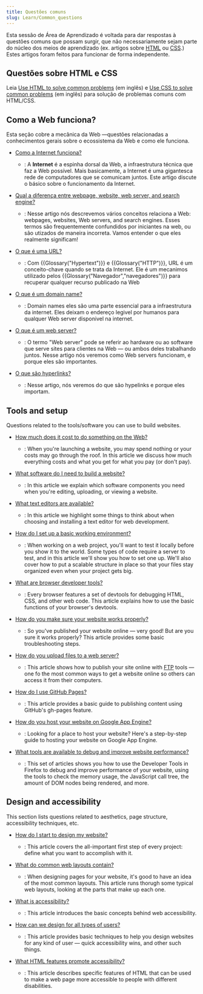 ```yaml
---
title: Questões comuns
slug: Learn/Common_questions
---
```


Esta sessão de Área de Aprendizado é voltada para dar respostas à questões comuns que possam surgir, que não necessariamente sejam parte do núcleo dos meios de aprendizado (ex. artigos sobre [HTML](/pt-BR/docs/Learn/HTML) ou [CSS](/pt-BR/docs/Learn/CSS).) Estes artigos foram feitos para funcionar de forma independente.

## Questões sobre HTML e CSS

Leia [Use HTML to solve common problems](/pt-BR/docs/Learn/HTML/Howto) (em inglês) e [Use CSS to solve common problems](/pt-BR/docs/Learn/CSS/Howto) (em inglês) para solução de problemas comuns com HTML/CSS.

## Como a Web funciona?

Esta seção cobre a mecânica da Web —questões relacionadas a conhecimentos gerais sobre o ecossistema da Web e como ele funciona.

- [Como a Internet funciona?](/pt-BR/docs/Learn/Common_questions/Como_a_internet_funciona)

  - : A **Internet** é a espinha dorsal da Web, a infraestrutura técnica que faz a Web possível. Mais basicamente, a Internet é uma gigantesca rede de computadores que se comunicam juntos. Este artigo discute o básico sobre o funcionamento da Internet.

- [Qual a diferença entre webpage, website, web server, and search engine?](/pt-BR/docs/Learn/Common_questions/Pages_sites_servers_and_search_engines)

  - : Nesse artigo nós descrevemos vários conceitos relaciona a Web: webpages, websites, Web servers, and search engines. Esses termos são frequentemente confundidos por iniciantes na web, ou são utizados de maneira incorreta. Vamos entender o que eles realmente significam!

- [O que é uma URL?](/pt-BR/docs/Learn/Common_questions/What_is_a_URL)

  - : Com {{Glossary("Hypertext")}} e {{Glossary("HTTP")}}, URL é um conceito-chave quando se trata da Internet. Ele é um mecanimos utilizado pelos {{Glossary("Navegador","navegadores")}} para recuperar qualquer recurso publicado na Web

- [O que é um domain name?](/pt-BR/docs/Learn/Common_questions/What_is_a_domain_name)

  - : Domain names eles são uma parte essencial para a infraestrutura da internet. Eles deixam o endereço legivel por humanos para qualquer Web server disponivel na internet.

- [O que é um web server?](/pt-BR/docs/Learn/Common_questions/What_is_a_web_server)

  - : O termo "Web server" pode se referir ao hardware ou ao software que serve sites para clientes na Web — ou ambos deles trabalhando juntos. Nesse artigo nós veremos como Web servers funcionam, e porque eles são importantes.

- [O que são hyperlinks?](/pt-BR/docs/Learn/Common_questions/What_are_hyperlinks)

  - : Nesse artigo, nós veremos do que são hypelinks e porque eles importam.

## Tools and setup

Questions related to the tools/software you can use to build websites.

- [How much does it cost to do something on the Web?](/pt-BR/docs/Learn/Common_questions/How_much_does_it_cost)

  - : When you're launching a website, you may spend nothing or your costs may go through the roof. In this article we discuss how much everything costs and what you get for what you pay (or don't pay).

- [What software do I need to build a website?](/pt-BR/docs/Learn/Common_questions/What_software_do_I_need)

  - : In this article we explain which software components you need when you're editing, uploading, or viewing a website.

- [What text editors are available?](/pt-BR/docs/Learn/Common_questions/Available_text_editors)

  - : In this article we highlight some things to think about when choosing and installing a text editor for web development.

- [How do I set up a basic working environment?](/pt-BR/docs/Learn/Common_questions/Set_up_a_basic_working_environment)

  - : When working on a web project, you'll want to test it locally before you show it to the world. Some types of code require a server to test, and in this article we'll show you how to set one up. We'll also cover how to put a scalable structure in place so that your files stay organized even when your project gets big.

- [What are browser developer tools?](/pt-BR/docs/Learn/Common_questions/What_are_browser_developer_tools)

  - : Every browser features a set of devtools for debugging HTML, CSS, and other web code. This article explains how to use the basic functions of your browser's devtools.

- [How do you make sure your website works properly?](/pt-BR/docs/Learn/Common_questions/Checking_that_your_web_site_is_working_properly)

  - : So you've published your website online — very good! But are you sure it works properly? This article provides some basic troubleshooting steps.

- [How do you upload files to a web server?](/pt-BR/docs/Learn/Common_questions/Upload_files_to_a_web_server)

  - : This article shows how to publish your site online with [FTP](/pt-BR/docs/Glossary/FTP) tools — one fo the most common ways to get a website online so others can access it from their computers.

- [How do I use GitHub Pages?](/pt-BR/docs/Learn/Common_questions/Using_GitHub_Pages)

  - : This article provides a basic guide to publishing content using GitHub's gh-pages feature.

- [How do you host your website on Google App Engine?](/en-US/Learn/Common_questions/How_do_you_host_your_website_on_Google_App_Engine)

  - : Looking for a place to host your website? Here's a step-by-step guide to hosting your website on Google App Engine.

- [What tools are available to debug and improve website performance?](/pt-BR/docs/Tools/Performance)

  - : This set of articles shows you how to use the Developer Tools in Firefox to debug and improve performance of your website, using the tools to check the memory usage, the JavaScript call tree, the amount of DOM nodes being rendered, and more.

## Design and accessibility

This section lists questions related to aesthetics, page structure, accessibility techniques, etc.

- [How do I start to design my website?](/pt-BR/docs/Learn/Common_questions/Thinking_before_coding)

  - : This article covers the all-important first step of every project: define what you want to accomplish with it.

- [What do common web layouts contain?](/pt-BR/docs/Learn/Common_questions/Common_web_layouts)

  - : When designing pages for your website, it's good to have an idea of the most common layouts. This article runs thorugh some typical web layouts, looking at the parts that make up each one.

- [What is accessibility?](/pt-BR/docs/Learn/Common_questions/What_is_accessibility)

  - : This article introduces the basic concepts behind web accessibility.

- [How can we design for all types of users?](/pt-BR/docs/Learn/Common_questions/Design_for_all_types_of_users)

  - : This article provides basic techniques to help you design websites for any kind of user — quick accessibility wins, and other such things.

- [What HTML features promote accessibility?](/pt-BR/docs/Learn/Common_questions/HTML_features_for_accessibility)

  - : This article describes specific features of HTML that can be used to make a web page more accessible to people with different disabilities.
